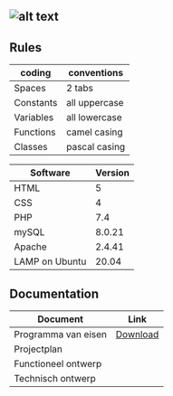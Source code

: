 ![alt text](https://bitbucket.org/zlamdunk/gpp/raw/dd6fe34372a05f027410c10e7f7c1cdd0ad07a7d/gpp.svg "GamePlayParty")
---

## Rules
coding | conventions
--- | ---
Spaces | 2 tabs
Constants | all uppercase
Variables | all lowercase
Functions | camel casing
Classes | pascal casing 

Software | Version
--- | ---
HTML | 5
CSS | 4
PHP | 7.4
mySQL | 8.0.21
Apache | 2.4.41
LAMP on Ubuntu | 20.04

## Documentation
Document | Link
--- | ---
Programma van eisen | [Download][1]
Projectplan | 
Functioneel ontwerp | 
Technisch ontwerp | 

[1]: https://github.com/pentradox/gameplayparty/blob/master/documentatie/Programma_van_Eisen.docx?raw=true "Download"
